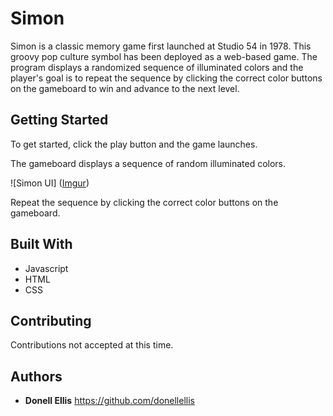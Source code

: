 # Simon

Simon is a classic memory game first launched at Studio 54 in 1978. This groovy pop culture symbol has been deployed as a web-based game. The program displays a randomized sequence of illuminated colors and the player's goal is to repeat the sequence by clicking the correct color buttons on the gameboard to win and advance to the next level.

## Getting Started
To get started, click the play button and the game launches.

The gameboard displays a sequence of random illuminated colors.


![Simon UI] ([Imgur](https://i.imgur.com/D2K20I0.png))


Repeat the sequence by clicking the correct color buttons on the gameboard.


## Built With

* Javascript
* HTML
* CSS

## Contributing

Contributions not accepted at this time.

## Authors

* **Donell Ellis** https://github.com/donellellis
